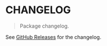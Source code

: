 # CHANGELOG

> Package changelog.

See [GitHub Releases](https://github.com/stdlib-js/assert-is-float32array/releases) for the changelog.